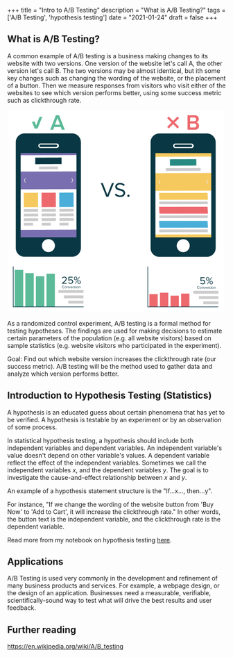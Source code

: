 +++
title = "Intro to A/B Testing"
description = "What is A/B Testing?"
tags = ['A/B Testing', 'hypothesis testing']
date = "2021-01-24"
draft = false
+++

## What is A/B Testing?

A common example of A/B testing is a business making changes to its website with two versions. One version of the website let's call A, the other version let's call B. The two versions may be almost identical, but ith some key changes such as changing the wording of the website, or the placement of a button. Then we measure responses from visitors who visit either of the websites to see which version performs better, using some success metric such as clickthrough rate. 

![](../images/ab_testing_1.png)

As a randomized control experiment, A/B testing is a formal method for testing hypotheses. The findings are used for making decisions to estimate certain parameters of the population (e.g. all website visitors) based on sample statistics (e.g. website visitors who participated in the experiment).

Goal: Find out which website version increases the clickthrough rate (our success metric). A/B testing will be the method used to gather data and analyze which version performs better.


## Introduction to Hypothesis Testing (Statistics)

A hypothesis is an educated guess about certain phenomena that has yet to be verified. A hypothesis is testable by an experiment or by an observation of some process. 

In statistical hypothesis testing, a hypothesis should include both independent variables and dependent variables. An independent variable's value doesn't depend on other variable's values. A dependent variable reflect the effect of the independent variables. Sometimes we call the independent variables $x$, and the dependent variables $y$. The goal is to investigate the cause-and-effect relationship between $x$ and $y$.

An example of a hypothesis statement structure is the "If...x..., then...y".

For instance, "If we change the wording of the website button from 'Buy Now' to 'Add to Cart', it will increase the clickthrough rate." In other words, the button text is the independent variable, and the clickthrough rate is the dependent variable.

Read more from my notebook on hypothesis testing [here](../notebooks/hyp_testing_1.html).

## Applications
A/B Testing is used very commonly in the development and refinement of many business products and services. For example, a webpage design, or the design of an application. Businesses need a measurable, verifiable, scientifically-sound way to test what will drive the best results and user feedback.

## Further reading
https://en.wikipedia.org/wiki/A/B_testing
